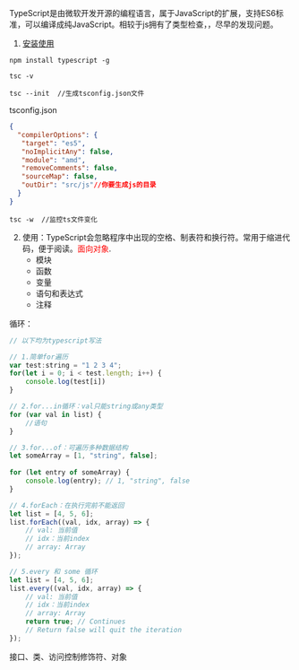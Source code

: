TypeScript是由微软开发开源的编程语言，属于JavaScript的扩展，支持ES6标准，可以编译成纯JavaScript。相较于js拥有了类型检查，，尽早的发现问题。

1. [安装使用](https://www.runoob.com/typescript/ts-install.html)

```shell
npm install typescript -g

tsc -v

tsc --init	//生成tsconfig.json文件

```

tsconfig.json

```json
{
  "compilerOptions": {
   "target": "es5",
   "noImplicitAny": false,
   "module": "amd",
   "removeComments": false,
   "sourceMap": false,
   "outDir": "src/js"//你要生成js的目录
  }
}
```

```
tsc -w	//监控ts文件变化
```

2. 使用：TypeScript会忽略程序中出现的空格、制表符和换行符。常用于缩进代码，便于阅读。<font color="red">面向对象</font>.
   - 模块
   - 函数
   - 变量
   - 语句和表达式
   - 注释

循环：

```javascript
// 以下均为typescript写法

// 1.简单for遍历
var test:string = "1 2 3 4";
for(let i = 0; i < test.length; i++) {
    console.log(test[i])
}

// 2.for...in循环：val只能string或any类型
for (var val in list) { 
    //语句 
}

// 3.for...of：可遍历多种数据结构
let someArray = [1, "string", false];
 
for (let entry of someArray) {
    console.log(entry); // 1, "string", false
}

// 4.forEach：在执行完前不能返回
let list = [4, 5, 6];
list.forEach((val, idx, array) => {
    // val: 当前值
    // idx：当前index
    // array: Array
});

// 5.every 和 some 循环
let list = [4, 5, 6];
list.every((val, idx, array) => {
    // val: 当前值
    // idx：当前index
    // array: Array
    return true; // Continues
    // Return false will quit the iteration
});
```

接口、类、访问控制修饰符、对象